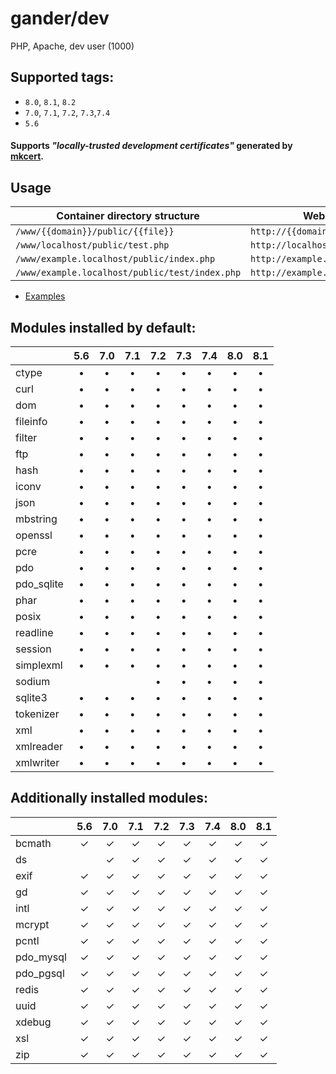 # gander/dev
PHP, Apache, dev user (1000)

## Supported tags:
* `8.0`, `8.1`, `8.2`
* `7.0`, `7.1`, `7.2`, `7.3`,`7.4`
* `5.6`

#### Supports _"locally-trusted development certificates"_ generated by [mkcert](https://mkcert.dev/).

## Usage

| Container directory structure                  | Web path structure                        |
|------------------------------------------------|-------------------------------------------|
| `/www/{{domain}}/public/{{file}}`              | `http://{{domain}}/{{file}}`              |
| `/www/localhost/public/test.php`               | `http://localhost/test.php`               |
| `/www/example.localhost/public/index.php`      | `http://example.localhost/index.php`      |
| `/www/example.localhost/public/test/index.php` | `http://example.localhost/test/index.php` |


+ [Examples](./examples/README.md)


## Modules installed by default:

|          | 5.6   | 7.0   | 7.1   | 7.2   | 7.3   | 7.4   | 8.0   | 8.1   |
|----------|:-----:|:-----:|:-----:|:-----:|:-----:|:-----:|:-----:|:-----:|
|ctype     |&bull; |&bull; |&bull; |&bull; |&bull; |&bull; |&bull; |&bull; |
|curl      |&bull; |&bull; |&bull; |&bull; |&bull; |&bull; |&bull; |&bull; |
|dom       |&bull; |&bull; |&bull; |&bull; |&bull; |&bull; |&bull; |&bull; |
|fileinfo  |&bull; |&bull; |&bull; |&bull; |&bull; |&bull; |&bull; |&bull; |
|filter    |&bull; |&bull; |&bull; |&bull; |&bull; |&bull; |&bull; |&bull; |
|ftp       |&bull; |&bull; |&bull; |&bull; |&bull; |&bull; |&bull; |&bull; |
|hash      |&bull; |&bull; |&bull; |&bull; |&bull; |&bull; |&bull; |&bull; |
|iconv     |&bull; |&bull; |&bull; |&bull; |&bull; |&bull; |&bull; |&bull; |
|json      |&bull; |&bull; |&bull; |&bull; |&bull; |&bull; |&bull; |&bull; |
|mbstring  |&bull; |&bull; |&bull; |&bull; |&bull; |&bull; |&bull; |&bull; |
|openssl   |&bull; |&bull; |&bull; |&bull; |&bull; |&bull; |&bull; |&bull; |
|pcre      |&bull; |&bull; |&bull; |&bull; |&bull; |&bull; |&bull; |&bull; |
|pdo       |&bull; |&bull; |&bull; |&bull; |&bull; |&bull; |&bull; |&bull; |
|pdo_sqlite|&bull; |&bull; |&bull; |&bull; |&bull; |&bull; |&bull; |&bull; |
|phar      |&bull; |&bull; |&bull; |&bull; |&bull; |&bull; |&bull; |&bull; |
|posix     |&bull; |&bull; |&bull; |&bull; |&bull; |&bull; |&bull; |&bull; |
|readline  |&bull; |&bull; |&bull; |&bull; |&bull; |&bull; |&bull; |&bull; |
|session   |&bull; |&bull; |&bull; |&bull; |&bull; |&bull; |&bull; |&bull; |
|simplexml |&bull; |&bull; |&bull; |&bull; |&bull; |&bull; |&bull; |&bull; |
|sodium    |       |       |       |&bull; |&bull; |&bull; |&bull; |&bull; |
|sqlite3   |&bull; |&bull; |&bull; |&bull; |&bull; |&bull; |&bull; |&bull; |
|tokenizer |&bull; |&bull; |&bull; |&bull; |&bull; |&bull; |&bull; |&bull; |
|xml       |&bull; |&bull; |&bull; |&bull; |&bull; |&bull; |&bull; |&bull; |
|xmlreader |&bull; |&bull; |&bull; |&bull; |&bull; |&bull; |&bull; |&bull; |
|xmlwriter |&bull; |&bull; |&bull; |&bull; |&bull; |&bull; |&bull; |&bull; |

## Additionally installed modules:

|          | 5.6   | 7.0   | 7.1   | 7.2   | 7.3   | 7.4   | 8.0   | 8.1   |
|----------|:-----:|:-----:|:-----:|:-----:|:-----:|:-----:|:-----:|:-----:|
|bcmath    |&check;|&check;|&check;|&check;|&check;|&check;|&check;|&check;|
|ds        |       |&check;|&check;|&check;|&check;|&check;|&check;|&check;|
|exif      |&check;|&check;|&check;|&check;|&check;|&check;|&check;|&check;|
|gd        |&check;|&check;|&check;|&check;|&check;|&check;|&check;|&check;|
|intl      |&check;|&check;|&check;|&check;|&check;|&check;|&check;|&check;|
|mcrypt    |&check;|&check;|&check;|&check;|&check;|&check;|&check;|&check;|
|pcntl     |&check;|&check;|&check;|&check;|&check;|&check;|&check;|&check;|
|pdo_mysql |&check;|&check;|&check;|&check;|&check;|&check;|&check;|&check;|
|pdo_pgsql |&check;|&check;|&check;|&check;|&check;|&check;|&check;|&check;|
|redis     |&check;|&check;|&check;|&check;|&check;|&check;|&check;|&check;|
|uuid      |&check;|&check;|&check;|&check;|&check;|&check;|&check;|&check;|
|xdebug    |&check;|&check;|&check;|&check;|&check;|&check;|&check;|&check;|
|xsl       |&check;|&check;|&check;|&check;|&check;|&check;|&check;|&check;|
|zip       |&check;|&check;|&check;|&check;|&check;|&check;|&check;|&check;|

